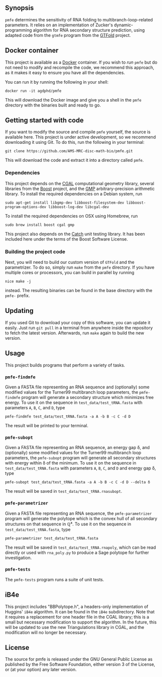 ## Synopsis

`pmfe` determines the sensitivity of RNA folding to multibranch-loop-related parameters.
It relies on an implementation of Zucker's dynamic-programming algorithm for RNA secondary structure prediction, using adapted code from the `gtmfe` program from the [GTFold][gtfold] project.

## Docker container

This project is available as a [Docker][docker] container.
If you wish to *run* `pmfe` but do not need to modify and recompile the code, we recommend this approach, as it makes it easy to ensure you have all the dependencies.

You can run it by running the following in your shell:

    docker run -it agdphd/pmfe

This will download the Docker image and give you a shell in the `pmfe` directory with the binaries built and ready to go.

## Getting started with code

If you want to modify the source and compile `pmfe` yourself, the source is available here.
This project is under active development, so we recommend downloading it using Git.
To do this, run the following in your terminal:

```
git clone https://github.com/AMS-MRC-disc-math-bio/pmfe.git
```

This will download the code and extract it into a directory called `pmfe`.

### Dependencies
This project depends on the [CGAL][cgal] computational geometry library, several libraries from the [Boost][boost] project, and the [GMP][gmp] arbitrary-precision arithmetic library.
To install the required dependencies on a Debian system, run

    sudo apt-get install libgmp-dev libboost-filesystem-dev libboost-program-options-dev libboost-log-dev libcgal-dev

To install the required dependencies on OSX using Homebrew, run

    sudo brew install boost cgal gmp

This project also depends on the [Catch][catch] unit testing library.
It has been included here under the terms of the Boost Software License.


### Building the project code
Next, you will need to build our custom version of `GTFold` and the parametrizer.
To do so, simply run `make` from the `pmfe` directory.
If you have multiple cores or processors, you can build in parallel by running

    nice make -j

instead.
The resulting binaries can be found in the base directory with the `pmfe-` prefix.

## Updating

If you used Git to download your copy of this software, you can update it easily.
Just run `git pull` in a terminal from anywhere inside the repository to fetch the latest version.
Afterwards, run `make` again to build the new version.

## Usage
This project builds programs that perform a variety of tasks.

### `pmfe-findmfe`
Given a FASTA file representing an RNA sequence and (optionally) some modified values for the Turner99 multibranch loop parameters, the `pmfe-findmfe` program will generate a secondary structure which minimizes free energy.
To use it on the sequence in `test_data/test_tRNA.fasta` with parameters `A`, `B`, `C`, and `D`, type

    pmfe-findmfe test_data/test_tRNA.fasta -a A -b B -c C -d D

The result will be printed to your terminal.

### `pmfe-subopt`
Given a FASTA file representing an RNA sequence, an energy gap δ, and (optionally) some modified values for the Turner99 multibranch loop parameters, the `pmfe-subopt` program will generate all secondary structures with energy within δ of the minimum.
To use it on the sequence in `test_data/test_tRNA.fasta` with parameters `A`, `B`, `C`, and `D` and energy gap δ, type

    pmfe-subopt test_data/test_tRNA.fasta -a A -b B -c C -d D --delta δ

The result will be saved in `test_data/test_tRNA.rnasubopt`.

### `pmfe-parametrizer`
Given a FASTA file representing an RNA sequence, the `pmfe-parametrizer` program will generate the polytope which is the convex hull of all secondary structures on that sequence in ℚ⁴.
To use it on the sequence in `test_data/test_tRNA.fasta`, type

    pmfe-parametrizer test_data/test_tRNA.fasta

The result will be saved in `test_data/test_tRNA.rnapoly`, which can be read directly or used with `rna_poly.py` to produce a Sage polytope for further investigation.

### `pmfe-tests`
The `pmfe-tests` program runs a suite of unit tests.

## iB4e

This project includes "BBPolytope.h", a headers-only implementation of Huggins' `iB4e` algorithm.
It can be found in the `iB4e` subdirectory.
Note that it requires a replacement for one header file in the CGAL library; this is a small but necessary modification to support the algorithm.
In the future, this will be updated to use the new Triangulations library in CGAL, and the modification will no longer be necessary.

## License

The source for pmfe is released under the GNU General Public License as published by the Free Software Foundation, either version 3 of the License, or (at your option) any later version.

[macports]: //www.macports.org/
[openmp]: http://openmp.org/
[opemmp-dl]: http://openmp.org/wp/openmp-compilers/
[gmp]: //gmplib.org/
[gmp-dl]: //gmplib.org/#DOWNLOAD
[sage]: //sagemath.org
[cgal]: //www.cgal.org
[boost]: //www.boost.org
[boost-getstarted]: //www.boost.org/doc/libs/1_57_0/more/getting_started/unix-variants.html
[cmake]: //www.cmake.org/download/
[gtfold]: //gtfold.sourceforge.net/
[docker]: //docker.io/
[catch]: //github.com/philsquared/Catch
